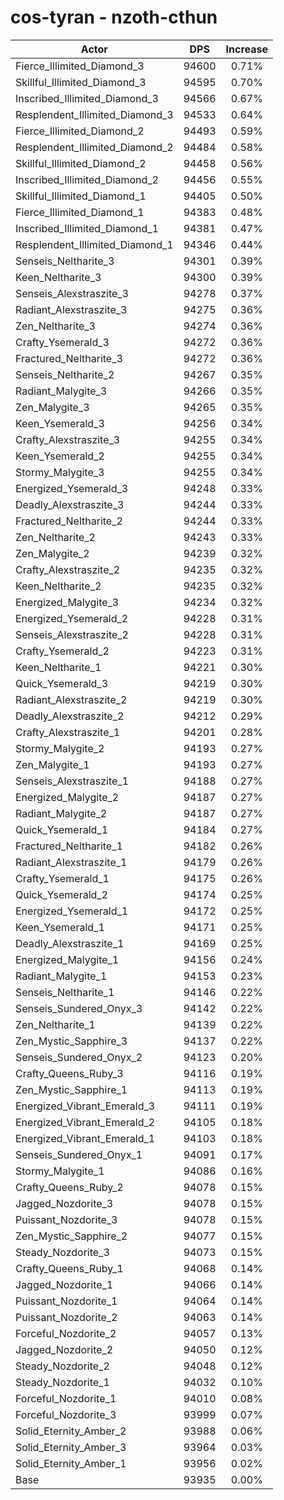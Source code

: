 # cos-tyran - nzoth-cthun
| Actor | DPS | Increase |
|---|:---:|:---:|
|Fierce_Illimited_Diamond_3|94600|0.71%|
|Skillful_Illimited_Diamond_3|94595|0.70%|
|Inscribed_Illimited_Diamond_3|94566|0.67%|
|Resplendent_Illimited_Diamond_3|94533|0.64%|
|Fierce_Illimited_Diamond_2|94493|0.59%|
|Resplendent_Illimited_Diamond_2|94484|0.58%|
|Skillful_Illimited_Diamond_2|94458|0.56%|
|Inscribed_Illimited_Diamond_2|94456|0.55%|
|Skillful_Illimited_Diamond_1|94405|0.50%|
|Fierce_Illimited_Diamond_1|94383|0.48%|
|Inscribed_Illimited_Diamond_1|94381|0.47%|
|Resplendent_Illimited_Diamond_1|94346|0.44%|
|Senseis_Neltharite_3|94301|0.39%|
|Keen_Neltharite_3|94300|0.39%|
|Senseis_Alexstraszite_3|94278|0.37%|
|Radiant_Alexstraszite_3|94275|0.36%|
|Zen_Neltharite_3|94274|0.36%|
|Crafty_Ysemerald_3|94272|0.36%|
|Fractured_Neltharite_3|94272|0.36%|
|Senseis_Neltharite_2|94267|0.35%|
|Radiant_Malygite_3|94266|0.35%|
|Zen_Malygite_3|94265|0.35%|
|Keen_Ysemerald_3|94256|0.34%|
|Crafty_Alexstraszite_3|94255|0.34%|
|Keen_Ysemerald_2|94255|0.34%|
|Stormy_Malygite_3|94255|0.34%|
|Energized_Ysemerald_3|94248|0.33%|
|Deadly_Alexstraszite_3|94244|0.33%|
|Fractured_Neltharite_2|94244|0.33%|
|Zen_Neltharite_2|94243|0.33%|
|Zen_Malygite_2|94239|0.32%|
|Crafty_Alexstraszite_2|94235|0.32%|
|Keen_Neltharite_2|94235|0.32%|
|Energized_Malygite_3|94234|0.32%|
|Energized_Ysemerald_2|94228|0.31%|
|Senseis_Alexstraszite_2|94228|0.31%|
|Crafty_Ysemerald_2|94223|0.31%|
|Keen_Neltharite_1|94221|0.30%|
|Quick_Ysemerald_3|94219|0.30%|
|Radiant_Alexstraszite_2|94219|0.30%|
|Deadly_Alexstraszite_2|94212|0.29%|
|Crafty_Alexstraszite_1|94201|0.28%|
|Stormy_Malygite_2|94193|0.27%|
|Zen_Malygite_1|94193|0.27%|
|Senseis_Alexstraszite_1|94188|0.27%|
|Energized_Malygite_2|94187|0.27%|
|Radiant_Malygite_2|94187|0.27%|
|Quick_Ysemerald_1|94184|0.27%|
|Fractured_Neltharite_1|94182|0.26%|
|Radiant_Alexstraszite_1|94179|0.26%|
|Crafty_Ysemerald_1|94175|0.26%|
|Quick_Ysemerald_2|94174|0.25%|
|Energized_Ysemerald_1|94172|0.25%|
|Keen_Ysemerald_1|94171|0.25%|
|Deadly_Alexstraszite_1|94169|0.25%|
|Energized_Malygite_1|94156|0.24%|
|Radiant_Malygite_1|94153|0.23%|
|Senseis_Neltharite_1|94146|0.22%|
|Senseis_Sundered_Onyx_3|94142|0.22%|
|Zen_Neltharite_1|94139|0.22%|
|Zen_Mystic_Sapphire_3|94137|0.22%|
|Senseis_Sundered_Onyx_2|94123|0.20%|
|Crafty_Queens_Ruby_3|94116|0.19%|
|Zen_Mystic_Sapphire_1|94113|0.19%|
|Energized_Vibrant_Emerald_3|94111|0.19%|
|Energized_Vibrant_Emerald_2|94105|0.18%|
|Energized_Vibrant_Emerald_1|94103|0.18%|
|Senseis_Sundered_Onyx_1|94091|0.17%|
|Stormy_Malygite_1|94086|0.16%|
|Crafty_Queens_Ruby_2|94078|0.15%|
|Jagged_Nozdorite_3|94078|0.15%|
|Puissant_Nozdorite_3|94078|0.15%|
|Zen_Mystic_Sapphire_2|94077|0.15%|
|Steady_Nozdorite_3|94073|0.15%|
|Crafty_Queens_Ruby_1|94068|0.14%|
|Jagged_Nozdorite_1|94066|0.14%|
|Puissant_Nozdorite_1|94064|0.14%|
|Puissant_Nozdorite_2|94063|0.14%|
|Forceful_Nozdorite_2|94057|0.13%|
|Jagged_Nozdorite_2|94050|0.12%|
|Steady_Nozdorite_2|94048|0.12%|
|Steady_Nozdorite_1|94032|0.10%|
|Forceful_Nozdorite_1|94010|0.08%|
|Forceful_Nozdorite_3|93999|0.07%|
|Solid_Eternity_Amber_2|93988|0.06%|
|Solid_Eternity_Amber_3|93964|0.03%|
|Solid_Eternity_Amber_1|93956|0.02%|
|Base|93935|0.00%|
